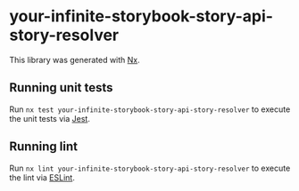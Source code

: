 # your-infinite-storybook-story-api-story-resolver

This library was generated with [Nx](https://nx.dev).

## Running unit tests

Run `nx test your-infinite-storybook-story-api-story-resolver` to execute the unit tests via [Jest](https://jestjs.io).

## Running lint

Run `nx lint your-infinite-storybook-story-api-story-resolver` to execute the lint via [ESLint](https://eslint.org/).
